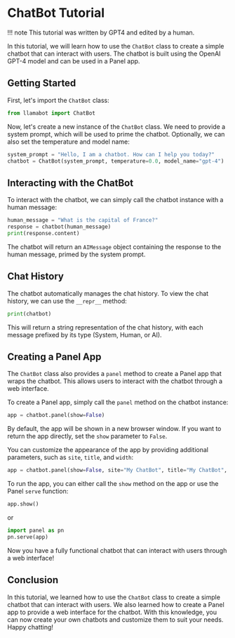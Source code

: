# ChatBot Tutorial

!!! note
    This tutorial was written by GPT4 and edited by a human.

In this tutorial, we will learn how to use the `ChatBot` class to create a simple chatbot that can interact with users. The chatbot is built using the OpenAI GPT-4 model and can be used in a Panel app.

## Getting Started

First, let's import the `ChatBot` class:

```python
from llamabot import ChatBot
```

Now, let's create a new instance of the `ChatBot` class. We need to provide a system prompt, which will be used to prime the chatbot. Optionally, we can also set the temperature and model name:

```python
system_prompt = "Hello, I am a chatbot. How can I help you today?"
chatbot = ChatBot(system_prompt, temperature=0.0, model_name="gpt-4")
```

## Interacting with the ChatBot

To interact with the chatbot, we can simply call the chatbot instance with a human message:

```python
human_message = "What is the capital of France?"
response = chatbot(human_message)
print(response.content)
```

The chatbot will return an `AIMessage` object containing the response to the human message, primed by the system prompt.

## Chat History

The chatbot automatically manages the chat history. To view the chat history, we can use the `__repr__` method:

```python
print(chatbot)
```

This will return a string representation of the chat history, with each message prefixed by its type (System, Human, or AI).

## Creating a Panel App

The `ChatBot` class also provides a `panel` method to create a Panel app that wraps the chatbot. This allows users to interact with the chatbot through a web interface.

To create a Panel app, simply call the `panel` method on the chatbot instance:

```python
app = chatbot.panel(show=False)
```

By default, the app will be shown in a new browser window. If you want to return the app directly, set the `show` parameter to `False`.

You can customize the appearance of the app by providing additional parameters, such as `site`, `title`, and `width`:

```python
app = chatbot.panel(show=False, site="My ChatBot", title="My ChatBot", width=768)
```

To run the app, you can either call the `show` method on the app or use the Panel `serve` function:

```python
app.show()
```

or

```python
import panel as pn
pn.serve(app)
```

Now you have a fully functional chatbot that can interact with users through a web interface!

## Conclusion

In this tutorial, we learned how to use the `ChatBot` class to create a simple chatbot that can interact with users. We also learned how to create a Panel app to provide a web interface for the chatbot. With this knowledge, you can now create your own chatbots and customize them to suit your needs. Happy chatting!
